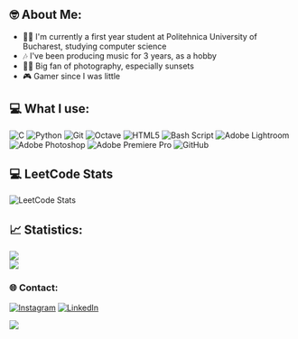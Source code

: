## 🤓 About Me:
<ul>
<li>🧑‍💻 I'm currently a first year student at Politehnica University of Bucharest, studying computer science
<li>🎶 I've been producing music for 3 years, as a hobby
<li>📸🌇 Big fan of photography, especially sunsets
<li>🎮 Gamer since I was little
</ul>

## 💻 What I use:
![C](https://img.shields.io/badge/c-%2300599C.svg?style=flat&logo=c&logoColor=white) ![Python](https://img.shields.io/badge/python-3670A0?style=flat&logo=python&logoColor=ffdd54) ![Git](https://img.shields.io/badge/git-%23F05033.svg?style=flat&logo=git&logoColor=white) ![Octave](https://img.shields.io/badge/OCTAVE-darkblue?style=flat&logo=octave&logoColor=fcd683) ![HTML5](https://img.shields.io/badge/html5-%23E34F26.svg?style=flat&logo=html5&logoColor=white) ![Bash Script](https://img.shields.io/badge/bash_script-%23121011.svg?style=flat&logo=gnu-bash&logoColor=white) ![Adobe Lightroom](https://img.shields.io/badge/Adobe%20Lightroom-31A8FF.svg?style=flat&logo=Adobe%20Lightroom&logoColor=white) ![Adobe Photoshop](https://img.shields.io/badge/adobe%20photoshop-%2331A8FF.svg?style=flat&logo=adobe%20photoshop&logoColor=white) ![Adobe Premiere Pro](https://img.shields.io/badge/Adobe%20Premiere%20Pro-9999FF.svg?style=flat&logo=Adobe%20Premiere%20Pro&logoColor=white) ![GitHub](https://img.shields.io/badge/github-%23121011.svg?style=flat&logo=github&logoColor=white)

## 💻 LeetCode Stats
![LeetCode Stats](https://leetcard.jacoblin.cool/VAndrew05?theme=dark&font=Ubuntu)

## 📈 Statistics:
![](https://github-readme-stats.vercel.app/api?username=VAndrew05&theme=gotham&hide_border=false&include_all_commits=false&count_private=false)<br/>
![](https://github-readme-stats.vercel.app/api/top-langs/?username=VAndrew05&theme=gotham&hide_border=false&include_all_commits=false&count_private=false&layout=compact)

### 🌐 Contact:
[![Instagram](https://img.shields.io/badge/Instagram-%23E4405F.svg?logo=Instagram&logoColor=white)](https://instagram.com/https://www.instagram.com/vasiloiu_a/) [![LinkedIn](https://img.shields.io/badge/LinkedIn-%230077B5.svg?logo=linkedin&logoColor=white)](https://linkedin.com/in/https://www.linkedin.com/in/andrei-v-749520359/) 

[![](https://visitcount.itsvg.in/api?id=VAndrew05&icon=1&color=3)](https://visitcount.itsvg.in)

